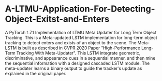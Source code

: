 # A-LTMU-Application-For-Detecting-Object-Exitst-and-Enters
A PyTorch 1.7.1 Implementation of LTMU Meta Updater for Long Term Object Tracking. 
This is a Meta-updated LSTM implementation for long-term object tracking to detect enters and exists of an object to the scene. The Meta-LSTM is built as described in CVPR 2020 Paper "High-Performance Long-Term Tracking With Meta-Updater". This LSTM integrate geometric, discriminative, and appearance cues in a sequential manner, and then mine the sequential information with a designed cascaded LSTM module. The meta-updater learns a binary output to guide the tracker's update as explained in the original paper. 

